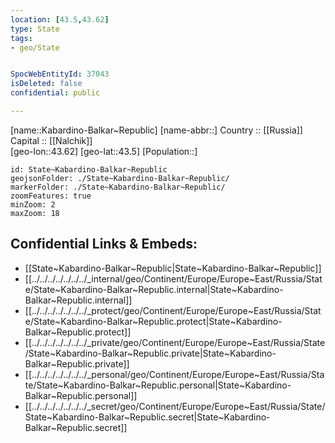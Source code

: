 ```yaml
---
location: [43.5,43.62] 
type: State
tags:
- geo/State


SpocWebEntityId: 37043
isDeleted: false
confidential: public

---
```

[name::Kabardino-Balkar~Republic] 
[name-abbr::] 
Country :: [[Russia]]  
Capital :: [[Nalchik]]  
[geo-lon::43.62] 
[geo-lat::43.5] 
[Population::] 



```leaflet
id: State~Kabardino-Balkar~Republic
geojsonFolder: ./State~Kabardino-Balkar~Republic/
markerFolder: ./State~Kabardino-Balkar~Republic/
zoomFeatures: true 
minZoom: 2 
maxZoom: 18
```


## Confidential Links & Embeds: 
- [[State~Kabardino-Balkar~Republic|State~Kabardino-Balkar~Republic]]  
- [[../../../../../../../_internal/geo/Continent/Europe/Europe~East/Russia/State/State~Kabardino-Balkar~Republic.internal|State~Kabardino-Balkar~Republic.internal]] 
- [[../../../../../../../_protect/geo/Continent/Europe/Europe~East/Russia/State/State~Kabardino-Balkar~Republic.protect|State~Kabardino-Balkar~Republic.protect]] 
- [[../../../../../../../_private/geo/Continent/Europe/Europe~East/Russia/State/State~Kabardino-Balkar~Republic.private|State~Kabardino-Balkar~Republic.private]] 
- [[../../../../../../../_personal/geo/Continent/Europe/Europe~East/Russia/State/State~Kabardino-Balkar~Republic.personal|State~Kabardino-Balkar~Republic.personal]] 
- [[../../../../../../../_secret/geo/Continent/Europe/Europe~East/Russia/State/State~Kabardino-Balkar~Republic.secret|State~Kabardino-Balkar~Republic.secret]] 

